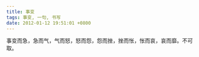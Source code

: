 ```yaml
---
title: 事变
tags: 事变, 一句, 书写
date: 2012-01-12 19:51:01 +0800
---
```



事变而急，急而气，气而怒，怒而怨，怨而挫，挫而怅，怅而哀，哀而靡。不可取。

